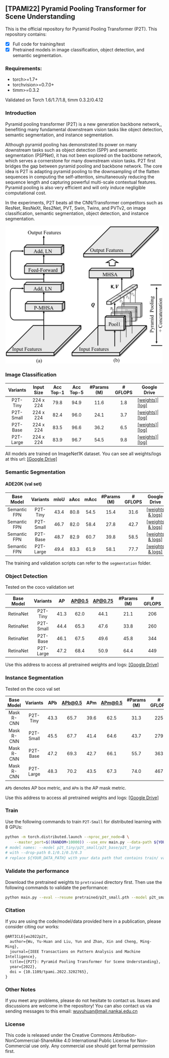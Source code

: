 ## [TPAMI22] Pyramid Pooling Transformer for Scene Understanding

This is the official repository for Pyramid Pooling Transformer (P2T). This repository contains:

* [x] Full code for training/test 
* [x] Pretrained models in image classification, object detection, and semantic segmentation.

### Requirements:

* torch>=1.7+
* torchvision>=0.7.0+
* timm>=0.3.2

Validated on Torch 1.6/1.7/1.8, timm 0.3.2/0.4.12

### Introduction

Pyramid pooling transformer (P2T) is a new generation backbone network,, benefiting many fundamental downstream vision tasks like object detection, semantic segmentation, and instance segmentation.

Although pyramid pooling has demonstrated its power on many downstream tasks such as object detection (SPP) and semantic segmentation (PSPNet), it has not been explored on the backbone network, which serves a cornerstone for many downstream vision tasks. 
P2T first bridges the gap between pyramid pooling and backbone network.
The core idea is P2T is adapting pyramid pooling to the downsampling of the flatten sequences in computing the self-attention, 
simultaneously reducing the sequence length and capturing powerful multi-scale contextual features.
Pyramid pooling is also very efficient and will only induce negligible computational cost.

In the experiments, P2T beats all the CNN/Transformer competitors such as ResNet, ResNeXt, Res2Net, PVT, Swin, Twins, and PVTv2, on image classification, semantic segmentation, object detection, and instance segmentation.

<img src="figures/p2t-arch.jpg" width="500">

### Image Classification

|     Variants     | Input  Size    | Acc Top-1 | Acc Top-5 | #Params (M) | # GFLOPS | Google Drive |
|:---------------:|:---------:|:-----:|:-----:|:-----------:|:-----------------:|-----------------|
| P2T-Tiny   | 224 x 224 | 79.8 | 94.9 |    11.6    |    1.8    | [[weights]](https://drive.google.com/file/d/1x9EweWx77pXrHOCc7RJF3sYK2rht0_4m/view?usp=sharing)\|[[log]](https://drive.google.com/file/d/1CDofCg9pi0Cyiha_dIimggF228M5mOeH/view?usp=sharing) |
| P2T-Small  | 224 x 224 |  82.4 | 96.0 |    24.1    |    3.7    | [[weights]](https://drive.google.com/file/d/1FlwhyVKw0zqj2mux248gIQFQ8DGPi8rS/view?usp=sharing)\|[[log]](https://drive.google.com/file/d/1bCZz7y0I0EEw74KaVg5iAr3hBYtSIEii/view?usp=sharing) |
| P2T-Base | 224 x 224 |  83.5 | 96.6 |     36.2    |    6.5    |    [[weights]](https://drive.google.com/file/d/1iZoWexUTPUDSIZiJHNRt2zZl2kFj68F4/view?usp=sharing)\|[[log]](https://drive.google.com/file/d/13_XaX0XtYSzPatVl54ihFbEwflHLVvsl/view?usp=sharing)    |
| P2T-Large | 224 x 224 | 83.9 | 96.7 | 54.5 | 9.8 | [[weights]](https://drive.google.com/file/d/13jBJ7ShDJd1juViC-zPtfLXYPRwkNfya/view?usp=sharing)\|[[log]](https://drive.google.com/file/d/1-RLjGzez-_O2_8obbXvUYGhWacPnqK1U/view?usp=sharing) |

All models are trained on ImageNet1K dataset. You can see all weights/logs at this url: [[Google Drive]](https://drive.google.com/drive/folders/1Osweqc1OphwtWONXIgD20q9_I2arT9yz?usp=sharing)

### Semantic Segmentation

#### ADE20K (val set)

|  Base Model    | Variants  | mIoU | aAcc | mAcc | #Params (M) | # GFLOPS |                         Google Drive                         |
| :--: | :-------: | :--: | :--: | :---------: | :------: | :----------------------------------------------------------: | :----------------------------------------------------------: |
| Semantic FPN    | P2T-Tiny  | 43.4 | 80.8 |    54.5    |    15.4    |   31.6   | [[weights & logs]](https://drive.google.com/drive/folders/1SH9zmdGKvnpFBVU3dXS6-TZT04CZgkX9?usp=sharing) |
| Semantic FPN    | P2T-Small | 46.7 | 82.0 |    58.4    |    27.8    |   42.7   | [[weights & logs]](https://drive.google.com/drive/folders/1SH9zmdGKvnpFBVU3dXS6-TZT04CZgkX9?usp=sharing) |
| Semantic FPN    | P2T-Base  | 48.7 | 82.9 |    60.7    |    39.8    |   58.5   | [[weights & logs]](https://drive.google.com/drive/folders/1SH9zmdGKvnpFBVU3dXS6-TZT04CZgkX9?usp=sharing) |
| Semantic FPN      | P2T-Large | 49.4 | 83.3 |    61.9    |    58.1    |   77.7   | [[weights & logs]](https://drive.google.com/drive/folders/1SH9zmdGKvnpFBVU3dXS6-TZT04CZgkX9?usp=sharing) |

The training and validation scripts can refer to the `segmentation` folder.

### Object Detection

Tested on the coco validation set


| Base Model | Variants  |  AP  | AP@0.5 | AP@0.75 | #Params (M) | # GFLOPS |
| :--------: | :-------: | :--: | :----: | :-----: | :---------: | :------: |
| RetinaNet  | P2T-Tiny  | 41.3 |  62.0  |  44.1   |    21.1     |   206    |
| RetinaNet  | P2T-Small | 44.4 |  65.3  |  47.6   |    33.8     |   260    |
| RetinaNet  | P2T-Base  | 46.1 |  67.5  |  49.6   |    45.8     |   344    |
| RetinaNet  | P2T-Large | 47.2 |  68.4  |  50.9   |    64.4     |   449    |

Use this address to access all pretrained weights and logs: [[Google Drive]](https://drive.google.com/drive/folders/1fcg7n3Ga8cYoT-3Ar0PeQXjAC3AnQYyY?usp=sharing)

### Instance Segmentation 

Tested on the coco val set


| Base Model | Variants  | APb  | APb@0.5 | APm  | APm@0.5 | #Params (M) | # GFLOPS |
| :--------: | :-------: | :--: | :-----: | :--: | :-----: | :---------: | :------: |
| Mask R-CNN | P2T-Tiny  | 43.3 |  65.7   | 39.6 |  62.5   |    31.3     |   225    |
| Mask R-CNN | P2T-Small | 45.5 |  67.7   | 41.4 |  64.6   |    43.7     |   279    |
| Mask R-CNN | P2T-Base  | 47.2 |  69.3   | 42.7 |  66.1   |    55.7     |   363    |
| Mask R-CNN | P2T-Large | 48.3 |  70.2   | 43.5 |  67.3   |    74.0     |   467    |

`APb` denotes AP box metric, and `APm` is the AP mask metric.

Use this address to access all pretrained weights and logs: [[Google Drive]](https://drive.google.com/drive/folders/1fcg7n3Ga8cYoT-3Ar0PeQXjAC3AnQYyY?usp=sharing)

### Train

Use the following commands to train `P2T-Small` for distributed learning with 8 GPUs:

````bash
python -m torch.distributed.launch --nproc_per_node=8 \
    --master_port=$((RANDOM+10000)) --use_env main.py --data-path ${YOUR_DATA_PATH} --batch-size 128 --model p2t_small --drop-path 0.1
# model names: --model p2t_tiny/p2t_small/p2t_base/p2t_large
# with --drop-path 0.1/0.1/0.3/0.3
# replace ${YOUR_DATA_PATH} with your data path that contains train/ val/ directory
````

### Validate the performance

Download the pretrained weights to `pretrained` directory first. Then use the following commands to validate the performance:

````bash
python main.py --eval --resume pretrained/p2t_small.pth --model p2t_small
````

### Citation

If you are using the code/model/data provided here in a publication, please consider citing our works:

````
@ARTICLE{wu2022p2t,
  author={Wu, Yu-Huan and Liu, Yun and Zhan, Xin and Cheng, Ming-Ming},
  journal={IEEE Transactions on Pattern Analysis and Machine Intelligence}, 
  title={{P2T}: Pyramid Pooling Transformer for Scene Understanding}, 
  year={2022},
  doi = {10.1109/tpami.2022.3202765},
}
````

### Other Notes

If you meet any problems, please do not hesitate to contact us.
Issues and discussions are welcome in the repository!
You can also contact us via sending messages to this email: wuyuhuan@mail.nankai.edu.cn


### License

This code is released under the Creative Commons Attribution-NonCommercial-ShareAlike 4.0 International Public License for Non-Commercial use only. Any commercial use should get formal permission first.

